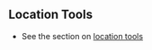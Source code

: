 ## Location Tools
* See the section on [location tools](https://github.com/RoaringForkTech/prototype-resources/blob/master/gis-tools.md)
